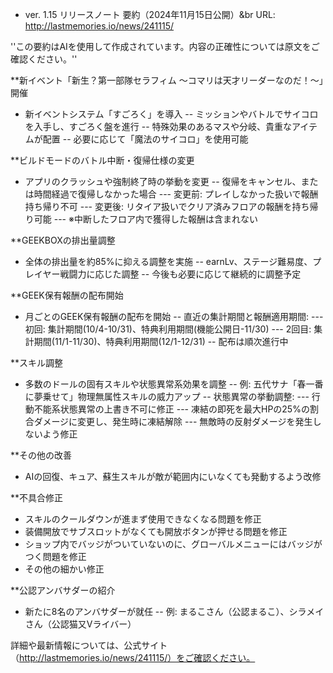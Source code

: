 * ver. 1.15 リリースノート 要約（2024年11月15日公開）&br
URL: http://lastmemories.io/news/241115/

''この要約はAIを使用して作成されています。内容の正確性については原文をご確認ください。''

**新イベント「新生？第一部隊セラフィム ～コマリは天才リーダーなのだ！～」開催
- 新イベントシステム「すごろく」を導入
-- ミッションやバトルでサイコロを入手し、すごろく盤を進行
-- 特殊効果のあるマスや分岐、貴重なアイテムが配置
-- 必要に応じて「魔法のサイコロ」を使用可能

**ビルドモードのバトル中断・復帰仕様の変更
- アプリのクラッシュや強制終了時の挙動を変更
-- 復帰をキャンセル、または時間経過で復帰しなかった場合
--- 変更前: プレイしなかった扱いで報酬持ち帰り不可
--- 変更後: リタイア扱いでクリア済みフロアの報酬を持ち帰り可能
--- ※中断したフロア内で獲得した報酬は含まれない

**GEEKBOXの排出量調整
- 全体の排出量を約85%に抑える調整を実施
-- earnLv、ステージ難易度、プレイヤー戦闘力に応じた調整
-- 今後も必要に応じて継続的に調整予定

**GEEK保有報酬の配布開始
- 月ごとのGEEK保有報酬の配布を開始
-- 直近の集計期間と報酬適用期間:
--- 初回: 集計期間(10/4-10/31)、特典利用期間(機能公開日-11/30)
--- 2回目: 集計期間(11/1-11/30)、特典利用期間(12/1-12/31)
-- 配布は順次進行中

**スキル調整
- 多数のドールの固有スキルや状態異常系効果を調整
-- 例: 五代サナ「春一番に夢乗せて」物理無属性スキルの威力アップ
-- 状態異常の挙動調整:
--- 行動不能系状態異常の上書き不可に修正
--- 凍結の即死を最大HPの25%の割合ダメージに変更し、発生時に凍結解除
--- 無敵時の反射ダメージを発生しないよう修正

**その他の改善
- AIの回復、キュア、蘇生スキルが敵が範囲内にいなくても発動するよう改修

**不具合修正
- スキルのクールダウンが進まず使用できなくなる問題を修正
- 装備開放でサブスロットがなくても開放ボタンが押せる問題を修正
- ショップ内でバッジがついていないのに、グローバルメニューにはバッジがつく問題を修正
- その他の細かい修正

**公認アンバサダーの紹介
- 新たに8名のアンバサダーが就任
-- 例: まるこさん（公認まるこ）、シラメイさん（公認猫又Vライバー）

詳細や最新情報については、公式サイト（http://lastmemories.io/news/241115/）をご確認ください。
